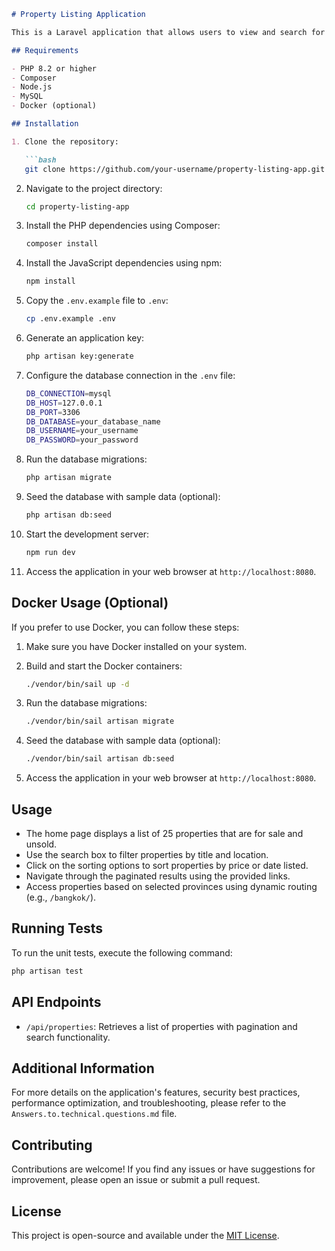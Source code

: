```markdown
# Property Listing Application

This is a Laravel application that allows users to view and search for properties that are for sale and unsold. The application provides features such as pagination, search functionality, and sorting options.

## Requirements

- PHP 8.2 or higher
- Composer
- Node.js
- MySQL
- Docker (optional)

## Installation

1. Clone the repository:

   ```bash
   git clone https://github.com/your-username/property-listing-app.git
   ```

2. Navigate to the project directory:

   ```bash
   cd property-listing-app
   ```

3. Install the PHP dependencies using Composer:

   ```bash
   composer install
   ```

4. Install the JavaScript dependencies using npm:

   ```bash
   npm install
   ```

5. Copy the `.env.example` file to `.env`:

   ```bash
   cp .env.example .env
   ```

6. Generate an application key:

   ```bash
   php artisan key:generate
   ```

7. Configure the database connection in the `.env` file:

   ```bash
   DB_CONNECTION=mysql
   DB_HOST=127.0.0.1
   DB_PORT=3306
   DB_DATABASE=your_database_name
   DB_USERNAME=your_username
   DB_PASSWORD=your_password
   ```

8. Run the database migrations:

   ```bash
   php artisan migrate
   ```

9. Seed the database with sample data (optional):

   ```bash
   php artisan db:seed
   ```

10. Start the development server:

    ```bash
    npm run dev
    ```

11. Access the application in your web browser at `http://localhost:8080`.

## Docker Usage (Optional)

If you prefer to use Docker, you can follow these steps:

1. Make sure you have Docker installed on your system.

2. Build and start the Docker containers:

   ```bash
   ./vendor/bin/sail up -d
   ```

3. Run the database migrations:

   ```bash
   ./vendor/bin/sail artisan migrate
   ```

4. Seed the database with sample data (optional):

   ```bash
   ./vendor/bin/sail artisan db:seed
   ```

5. Access the application in your web browser at `http://localhost:8080`.

## Usage

- The home page displays a list of 25 properties that are for sale and unsold.
- Use the search box to filter properties by title and location.
- Click on the sorting options to sort properties by price or date listed.
- Navigate through the paginated results using the provided links.
- Access properties based on selected provinces using dynamic routing (e.g., `/bangkok/`).

## Running Tests

To run the unit tests, execute the following command:

```bash
php artisan test
```

## API Endpoints

- `/api/properties`: Retrieves a list of properties with pagination and search functionality.

## Additional Information

For more details on the application's features, security best practices, performance optimization, and troubleshooting, please refer to the `Answers.to.technical.questions.md` file.

## Contributing

Contributions are welcome! If you find any issues or have suggestions for improvement, please open an issue or submit a pull request.

## License

This project is open-source and available under the [MIT License](https://opensource.org/licenses/MIT).
```
